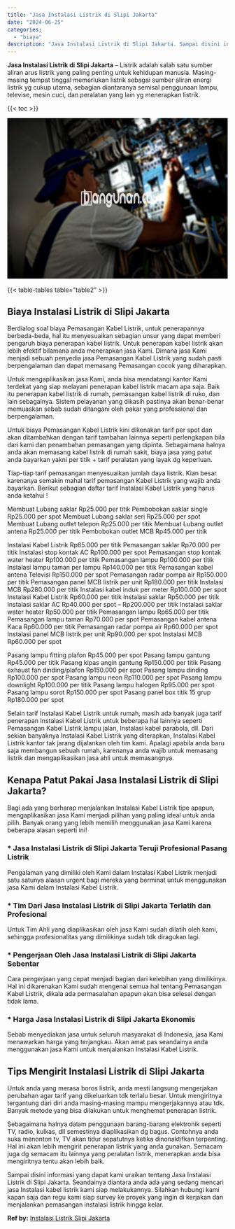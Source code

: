 ```yaml
---
title: "Jasa Instalasi Listrik di Slipi Jakarta"
date: "2024-06-25"
categories: 
  - "biaya"
description: "Jasa Instalasi Listrik di Slipi Jakarta. Sampai disini informasi yang dapat kami uraikan tentang Jasa Instalasi Listrik di Slipi Jakarta. Seandainya diantara..."
---
```


**Jasa Instalasi Listrik di Slipi Jakarta** – Listrik adalah salah satu sumber aliran arus listrik yang paling penting untuk kehidupan manusia. Masing-masing tempat tinggal memerlukan listrik sebagai sumber aliran energi listrik yg cukup utama, sebagian diantaranya semisal penggunaan lampu, televise, mesin cuci, dan peralatan yang lain yg menerapkan listrik.

{{< toc >}}

![Jasa Instalasi Listrik di Slipi Jakarta](/images/instalasi-listrik-murah33.png)

{{< table-tables table="table2" >}}

## Biaya Instalasi Listrik di Slipi Jakarta

Berdialog soal biaya Pemasangan Kabel Listrik, untuk penerapannya berbeda-beda, hal itu menyesuaikan sebagian unsur yang dapat memberi pengaruh biaya penerapan kabel listrik. Untuk penerapan kabel listrik akan lebih efektif bilamana anda menerapkan jasa Kami. Dimana jasa Kami menjadi sebuah penyedia jasa Pemasangan Kabel Listrik yang sudah pasti berpengalaman dan dapat memasang Pemasangan cocok yang diharapkan.

Untuk mengaplikasikan jasa Kami, anda bisa mendatangi kantor Kami terdekat yang siap melayani penerapan kabel listrik macam apa saja. Baik itu penerapan kabel listrik di rumah, pemasangan kabel listrik di ruko, dan lain sebagainya. Sistem pelayanan yang dikasih pastinya akan benar-benar memuaskan sebab sudah ditangani oleh pakar yang professional dan berpengalaman.

Untuk biaya Pemasangan Kabel Listrik kini dikenakan tarif per spot dan akan ditambahkan dengan tarif tambahan lainnya seperti perlengkapan bila dari kami dan penambahan pemasangan yang dipinta. Sebagaimana halnya anda akan memasang kabel listrik di rumah sakit, biaya jasa yang patut anda bayarkan yakni per titik + tarif peralatan yang layak dg keperluan.

Tiap-tiap tarif pemasangan menyesuaikan jumlah daya listrik. Kian besar karenanya semakin mahal tarif pemasangan Kabel Listrik yang wajib anda bayarkan. Berikut sebagian daftar tarif Instalasi Kabel Listrik yang harus anda ketahui !

Membuat Lubang saklar Rp25.000 per titik Pembobokan saklar single Rp25.000 per spot Membuat Lubang saklar seri Rp25.000 per spot Membuat Lubang outlet telepon Rp25.000 per titik Membuat Lubang outlet antena Rp25.000 per titik Pembobokan outlet MCB Rp45.000 per titik

Instalasi Kabel Listrik Rp65.000 per titik Pemasangan saklar Rp70.000 per titik Instalasi stop kontak AC Rp100.000 per spot Pemasangan stop kontak water heater Rp100.000 per titik Pemasangan lampu Rp100.000 per titik Instalasi lampu taman per lampu Rp140.000 per titik Pemasangan kabel antena Televisi Rp150.000 per spot Pemasangan radar pompa air Rp150.000 per titik Pemasangan panel MCB listrik per unit Rp180.000 per titik Instalasi MCB Rp280.000 per titik Instalasi kabel induk per meter Rp100.000 per spot Instalasi Kabel Listrik Rp60.000 per titik Instalasi saklar Rp50.000 per titik Instalasi saklar AC Rp40.000 per spot – Rp200.000 per titik Instalasi saklar water heater Rp50.000 per titik Pemasangan lampu Rp65.000 per titik Pemasangan lampu taman Rp70.000 per spot Pemasangan kabel antena Kaca Rp60.000 per titik Pemasangan radar pompa air Rp60.000 per spot Instalasi panel MCB listrik per unit Rp90.000 per spot Instalasi MCB Rp60.000 per spot

Pasang lampu fitting plafon Rp45.000 per spot Pasang lampu gantung Rp45.000 per titik Pasang kipas angin gantung Rp150.000 per titik Pasang exhaust fan dinding/plafon Rp150.000 per spot Pasang lampu dinding Rp100.000 per spot Pasang lampu neon Rp110.000 per spot Pasang lampu downlight Rp100.000 per titik Pasang lampu halogen Rp95.000 per spot Pasang lampu sorot Rp150.000 per spot Pasang panel box titik 15 grup Rp180.000 per spot

Selain tarif Instalasi Kabel Listrik untuk rumah, masih ada banyak juga tarif penerapan Instalasi Kabel Listrik untuk beberapa hal lainnya seperti Pemasangan Kabel Listrik lampu jalan, Instalasi kabel parabola, dll. Dari sekian banyaknya Instalasi Kabel Listrik yang diterapkan, Instalasi Kabel Listrik kantor tak jarang dijalankan oleh tim kami. Apalagi apabila anda baru saja membangun sebuah rumah, karenanya anda wajib untuk memasang listrik dan mengaplikasikan jasa ahli untuk memasangnya.

## Kenapa Patut Pakai Jasa Instalasi Listrik di Slipi Jakarta?

Bagi ada yang berharap menjalankan Instalasi Kabel Listrik tipe apapun, mengaplikasikan jasa Kami menjadi pilihan yang paling ideal untuk anda pilih. Banyak orang yang lebih memilih menggunakan jasa Kami karena beberapa alasan seperti ini!

### \* Jasa Instalasi Listrik di Slipi Jakarta Teruji Profesional Pasang Listrik

Pengalaman yang dimiliki oleh Kami dalam Instalasi Kabel Listrik menjadi satu satunya alasan urgent bagi mereka yang berminat untuk menggunakan jasa Kami dalam Instalasi Kabel Listrik.

### \* Tim Dari Jasa Instalasi Listrik di Slipi Jakarta Terlatih dan Profesional

Untuk Tim Ahli yang diaplikasikan oleh jasa Kami sudah dilatih oleh kami, sehingga profesionalitas yang dimilikinya sudah tdk diragukan lagi.

### \* Pengerjaan Oleh Jasa Instalasi Listrik di Slipi Jakarta Sebentar

Cara pengerjaan yang cepat menjadi bagian dari kelebihan yang dimilikinya. Hal ini dikarenakan Kami sudah mengenal semua hal tentang Pemasangan Kabel Listrik, dikala ada permasalahan apapun akan bisa selesai dengan tidak lama.

### \* Harga Jasa Instalasi Listrik di Slipi Jakarta Ekonomis

Sebab menyediakan jasa untuk seluruh masyarakat di Indonesia, jasa Kami menawarkan harga yang terjangkau. Akan amat pas seandainya anda menggunakan jasa Kami untuk menjalankan Instalasi Kabel Listrik.

## Tips Mengirit Instalasi Listrik di Slipi Jakarta


Untuk anda yang merasa boros listrik, anda mesti langsung mengerjakan perubahan agar tarif yang dikeluarkan tdk terlalu besar. Untuk mengiritnya tergantung dari diri anda masing-masing mampu mengerjakannya atau tdk. Banyak metode yang bisa dilakukan untuk menghemat penerapan listrik.

Sebagaimana halnya dalam penggunaan barang-barang elektronik seperti TV, radio, kulkas, dll semestinya diaplikasikan dg bagus. Contohnya anda suka menonton tv, TV akan tidur sepatutnya ketika dinonaktifkan terpenting. Hal ini akan lebih mengirit penerapan listrik yang anda gunakan. Semacam juga dg semacam itu lainnya yang peralatan listrik, menerapkan anda bisa mengiritnya tentu akan lebih baik.

Sampai disini informasi yang dapat kami uraikan tentang Jasa Instalasi Listrik di Slipi Jakarta. Seandainya diantara anda ada yang sedang mencari jasa Instalasi kabel listrik kami siap melakukannya. Silahkan hubungi kami kapan saja dan regu kami siap survey ke proyek yang ingin di kerjakan dan menjalankan pemasangan instalasi listrik hingga kelar.

**Ref by:** [Instalasi Listrik Slipi Jakarta](https://id.wikipedia.org/wiki/Instalasi)
